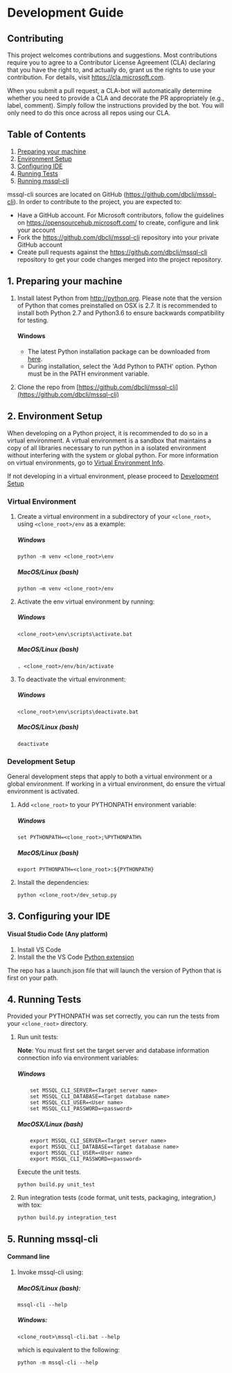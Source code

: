 Development Guide
=================

## Contributing

This project welcomes contributions and suggestions.  Most contributions require you to agree to a
Contributor License Agreement (CLA) declaring that you have the right to, and actually do, grant us
the rights to use your contribution. For details, visit https://cla.microsoft.com.

When you submit a pull request, a CLA-bot will automatically determine whether you need to provide
a CLA and decorate the PR appropriately (e.g., label, comment). Simply follow the instructions
provided by the bot. You will only need to do this once across all repos using our CLA.

## Table of Contents
1. [Preparing your machine](#Preparing_machine)
1. [Environment Setup](#Environment_Setup)
2. [Configuring IDE](#Configure_IDE)
3. [Running Tests](#Running_Tests)
5. [Running mssql-cli](#Run_mssql-cli)


mssql-cli sources are located on GitHub (https://github.com/dbcli/mssql-cli). In order to contribute to the project, you are expected to: 
-	Have a GitHub account. For Microsoft contributors, follow the guidelines on https://opensourcehub.microsoft.com/ to create, configure and link your account
-	Fork the https://github.com/dbcli/mssql-cli repository into your private GitHub account
-	Create pull requests against the https://github.com/dbcli/mssql-cli repository to get your code changes merged into the project repository.

## <a name="Preparing_Machine"></a>1. Preparing your machine
1.	Install latest Python from http://python.org. Please note that the version of Python that comes preinstalled on OSX is 2.7. It is recommended to install both Python 2.7 and Python3.6 to ensure backwards compatibility for testing.
    #### Windows
    - The latest Python installation package can be downloaded from [here](https://www.python.org/downloads/).  
    - During installation, select the 'Add Python to PATH' option.  Python must be in the PATH environment variable.
    
2. Clone the repo from [https://github.com/dbcli/mssql-cli](https://github.com/dbcli/mssql-cli)

## <a name="Environment_Setup"></a>2. Environment Setup
When developing on a Python project, it is recommended to do so in a virtual environment. A virtual environment is a sandbox that maintains a copy of all libraries necessary to run python in a isolated environment without interfering with the system or global python. For more information on virtual environments, go to [Virtual Environment Info](docs/virtual_environment_info.md).

If not developing in a virtual environment, please proceed to [Development Setup](#Development) 
### Virtual Environment
1. Create a virtual environment in a subdirectory of your `<clone_root>`, using `<clone_root>/env` as a example:
 
     ##### Windows
    ```
    python -m venv <clone_root>\env
    ```
    ##### MacOS/Linux (bash)
    ```
    python –m venv <clone_root>/env
    ```
2.  Activate the env virtual environment by running:

    ##### Windows
    ```
    <clone_root>\env\scripts\activate.bat
    ```
    ##### MacOS/Linux (bash)
    ```
    . <clone_root>/env/bin/activate
    ```
3. To deactivate the virtual environment:

    ##### Windows
    ```
    <clone_root>\env\scripts\deactivate.bat
    ```
    ##### MacOS/Linux (bash)
    ```
    deactivate
    ```
### <a name="Development"></a>Development Setup
General development steps that apply to both a virtual environment or a global environment. If working in a virtual environment, do ensure the virtual environment is activated.
1.  Add `<clone_root>` to your PYTHONPATH environment variable:

    ##### Windows
    ```
    set PYTHONPATH=<clone_root>;%PYTHONPATH%
    ```
    ##### MacOS/Linux (bash)
    ```
    export PYTHONPATH=<clone_root>:${PYTHONPATH}
    ```
2.	Install the dependencies:
    ```
    python <clone_root>/dev_setup.py
    ```
## <a name="Configure_IDE"></a>3. Configuring your IDE

#### Visual Studio Code (Any platform)

1.	Install VS Code
2.	Install the the VS Code [Python extension](https://marketplace.visualstudio.com/items?itemName=ms-python.python)

The repo has a launch.json file that will launch the version of Python that is first on your path. 

## <a name="Running_Tests"></a>4. Running Tests
Provided your PYTHONPATH was set correctly, you can run the tests from your `<clone_root>` directory.

1. Run unit tests:
    
    **Note**: You must first set the target server and database information connection info via environment variables:
    ##### Windows
    ```
        set MSSQL_CLI_SERVER=<Target server name>
        set MSSQL_CLI_DATABASE=<Target database name>
        set MSSQL_CLI_USER=<User name>
        set MSSQL_CLI_PASSWORD=<password>
    ```
    
    ##### MacOSX/Linux (bash)
    ```
        export MSSQL_CLI_SERVER=<Target server name>
        export MSSQL_CLI_DATABASE=<Target database name>
        export MSSQL_CLI_USER=<User name>
        export MSSQL_CLI_PASSWORD=<password>
    ```

    Execute the unit tests.
    ```
    python build.py unit_test
    ```
    
2. Run integration tests (code format, unit tests, packaging, integration,) with tox:

    ```
    python build.py integration_test
    ```

## <a name="Run_mssql-cli"></a>5. Running mssql-cli
#### Command line

1.  Invoke mssql-cli using:

    ##### MacOS/Linux (bash):
    ```
    mssql-cli --help
    ```

    ##### Windows:
    ```
    <clone_root>\mssql-cli.bat --help
    ```
    which is equivalent to the following:
    ```
    python -m mssql-cli --help
    ```

